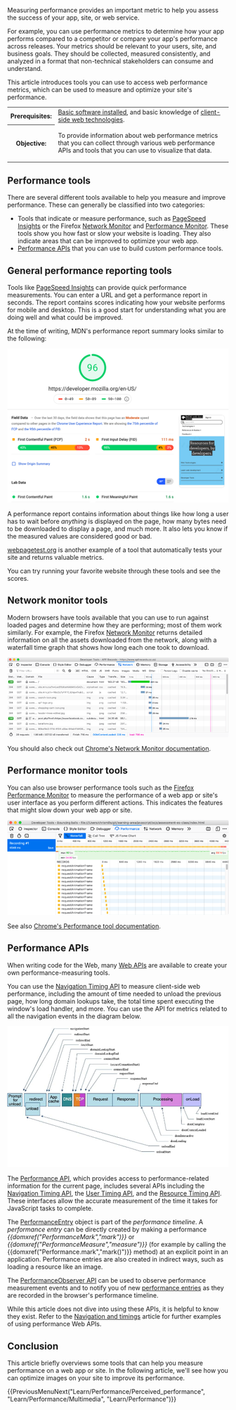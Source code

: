 
Measuring performance provides an important metric to help you assess the success of your app, site, or web service.

For example, you can use performance metrics to determine how your app performs compared to a competitor or compare your app's performance across releases. Your metrics should be relevant to your users, site, and business goals. They should be collected, measured consistently, and analyzed in a format that non-technical stakeholders can consume and understand.

This article introduces tools you can use to access web performance metrics, which can be used to measure and optimize your site's performance.

<table>
  <tbody>
    <tr>
      <th scope="row">Prerequisites:</th>
      <td>
        <a
          href="/content/Learn/Getting_started_with_the_web/Installing_basic_software"
          >Basic software installed</a
        >, and basic knowledge of
        <a href="/content/Learn/Getting_started_with_the_web"
          >client-side web technologies</a
        >.
      </td>
    </tr>
    <tr>
      <th scope="row">Objective:</th>
      <td>
        <p>
          To provide information about web performance metrics that you can
          collect through various web performance APIs and tools that you can
          use to visualize that data.
        </p>
      </td>
    </tr>
  </tbody>
</table>

## Performance tools

There are several different tools available to help you measure and improve performance. These can generally be classified into two categories:

- Tools that indicate or measure performance, such as [PageSpeed Insights](https://pagespeed.web.dev/) or the Firefox [Network Monitor](https://firefox-source-docs.mozilla.org/devtools-user/network_monitor/index.html) and [Performance Monitor](https://firefox-source-docs.mozilla.org/devtools-user/performance/index.html). These tools show you how fast or slow your website is loading. They also indicate areas that can be improved to optimize your web app.
- [Performance APIs](/content/Web/API/Performance_API) that you can use to build custom performance tools.

## General performance reporting tools

Tools like [PageSpeed Insights](https://pagespeed.web.dev/) can provide quick performance measurements. You can enter a URL and get a performance report in seconds. The report contains scores indicating how your website performs for mobile and desktop. This is a good start for understanding what you are doing well and what could be improved.

At the time of writing, MDN's performance report summary looks similar to the following:

![A screenshot of PageSpeed Insights report for the Mozilla homepage.](pagespeed-insight-mozilla-homepage.png)

A performance report contains information about things like how long a user has to wait before _anything_ is displayed on the page, how many bytes need to be downloaded to display a page, and much more. It also lets you know if the measured values are considered good or bad.

[webpagetest.org](https://www.webpagetest.org/) is another example of a tool that automatically tests your site and returns valuable metrics.

You can try running your favorite website through these tools and see the scores.

## Network monitor tools

Modern browsers have tools available that you can use to run against loaded pages and determine how they are performing; most of them work similarly. For example, the Firefox [Network Monitor](https://firefox-source-docs.mozilla.org/devtools-user/network_monitor/index.html) returns detailed information on all the assets downloaded from the network, along with a waterfall time graph that shows how long each one took to download.

![Firefox network monitor showing a list of assets that has loaded as well as load time per asset](network-monitor.png)

You should also check out [Chrome's Network Monitor documentation](https://developer.chrome.com/docs/devtools/network/).

## Performance monitor tools

You can also use browser performance tools such as the [Firefox Performance Monitor](https://firefox-source-docs.mozilla.org/devtools-user/performance/index.html) to measure the performance of a web app or site's user interface as you perform different actions. This indicates the features that might slow down your web app or site.

![Developer tools performance panel showing the waterfall of recording #1.](perf-monitor.png)

See also [Chrome's Performance tool documentation](https://developer.chrome.com/docs/devtools/performance/).

## Performance APIs

When writing code for the Web, many [Web APIs](/content/Web/API) are available to create your own performance-measuring tools.

You can use the [Navigation Timing API](/content/Web/API/Performance_API/Navigation_timing) to measure client-side web performance, including the amount of time needed to unload the previous page, how long domain lookups take, the total time spent executing the window's load handler, and more. You can use the API for metrics related to all the navigation events in the diagram below.

![The various handlers that the navigation timing API can handle including Navigation timing API metrics Prompt for unload redirect unload App cache DNS TCP Request Response Processing onLoad navigationStart redirectStart redirectEnd fetchStart domainLookupEnd domainLookupStart connectStart (secureConnectionStart) connectEnd requestStart responseStart responseEnd unloadStart unloadEnd domLoading domInteractive domContentLoaded domComplete loadEventStart loadEventEnd](navigationtimingapi.jpg)

The [Performance API](/content/Web/API/Performance_API), which provides access to performance-related information for the current page, includes several APIs including the [Navigation Timing API](/content/Web/API/Performance_API/Navigation_timing), the [User Timing API](/content/Web/API/Performance_API/User_timing), and the [Resource Timing API](/content/Web/API/Performance_API/Resource_timing). These interfaces allow the accurate measurement of the time it takes for JavaScript tasks to complete.

The [PerformanceEntry](/content/Web/API/PerformanceEntry) object is part of the _performance timeline_. A _performance entry_ can be directly created by making a performance _{{domxref("PerformanceMark","mark")}}_ or _{{domxref("PerformanceMeasure","measure")}}_ (for example by calling the {{domxref("Performance.mark","mark()")}} method) at an explicit point in an application. Performance entries are also created in indirect ways, such as loading a resource like an image.

The [PerformanceObserver API](/content/Web/API/PerformanceObserver) can be used to observe performance measurement events and to notify you of new [performance entries](/content/Web/API/PerformanceEntry) as they are recorded in the browser's performance timeline.

While this article does not dive into using these APIs, it is helpful to know they exist. Refer to the [Navigation and timings](/content/Web/Performance/Navigation_and_resource_timings) article for further examples of using performance Web APIs.

## Conclusion

This article briefly overviews some tools that can help you measure performance on a web app or site. In the following article, we'll see how you can optimize images on your site to improve its performance.

{{PreviousMenuNext("Learn/Performance/Perceived_performance", "Learn/Performance/Multimedia", "Learn/Performance")}}
